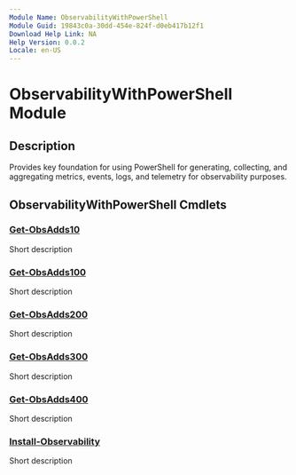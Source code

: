 ```yaml
---
Module Name: ObservabilityWithPowerShell
Module Guid: 19843c0a-30dd-454e-824f-d0eb417b12f1
Download Help Link: NA
Help Version: 0.0.2
Locale: en-US
---
```


# ObservabilityWithPowerShell Module
## Description
Provides key foundation for using PowerShell for generating, collecting, and aggregating metrics, events, logs, and telemetry for observability purposes.

## ObservabilityWithPowerShell Cmdlets
### [Get-ObsAdds10](Get-ObsAdds10.md)
Short description

### [Get-ObsAdds100](Get-ObsAdds100.md)
Short description

### [Get-ObsAdds200](Get-ObsAdds200.md)
Short description

### [Get-ObsAdds300](Get-ObsAdds300.md)
Short description

### [Get-ObsAdds400](Get-ObsAdds400.md)
Short description

### [Install-Observability](Install-Observability.md)
Short description


